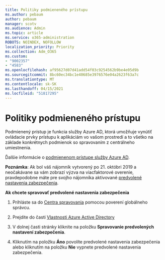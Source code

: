 ```yaml
---
title: Politiky podmieneného prístupu
ms.author: pebaum
author: pebaum
manager: scotv
ms.audience: Admin
ms.topic: article
ms.service: o365-administration
ROBOTS: NOINDEX, NOFOLLOW
localization_priority: Priority
ms.collection: Adm_O365
ms.custom:
- "9002357"
- "4583"
ms.openlocfilehash: af95627d07d41add54f03c9254562b9be4e05d9b
ms.sourcegitcommit: 8bc60ec34bc1e40685e3976576e04a2623f63a7c
ms.translationtype: MT
ms.contentlocale: sk-SK
ms.lasthandoff: 04/15/2021
ms.locfileid: "51817295"
---
```

# <a name="conditional-access-policies"></a>Politiky podmieneného prístupu

Podmienený prístup je funkcia služby Azure AD, ktorá umožňuje vynútiť ovládacie prvky prístupu k aplikáciám vo vašom prostredí a to všetko na základe konkrétnych podmienok so spravovaním z centrálneho umiestnenia.

Ďalšie informácie o [podmienenom prístupe služby Azure AD](https://docs.microsoft.com/azure/active-directory/conditional-access/).  

**Poznámka**: Ak bol váš nájomník vytvorený po 21. októbri 2019 a neočakávane sa vám zobrazí výzva na viacfaktorové overenie, pravdepodobne máte pre svojho nájomníka aktivované [predvolené nastavenia zabezpečenia](https://aka.ms/securitydefaults).

**Ak chcete spravovať predvolené nastavenia zabezpečenia**

1. Prihláste sa do [Centra spravovania](https://go.microsoft.com/fwlink/p/?linkid=834822) pomocou poverení globálneho správcu.

2. Prejdite do časti [Vlastnosti Azure Active Directory](https://portal.azure.com/#blade/Microsoft_AAD_IAM/ActiveDirectoryMenuBlade/Properties)

3. V dolnej časti stránky kliknite na položku **Spravovanie predvolených nastavení zabezpečenia**.

4. Kliknutím na položku **Áno** povolíte predvolené nastavenia zabezpečenia alebo kliknutím na položku **Nie** vypnete predvolené nastavenia zabezpečenia.
